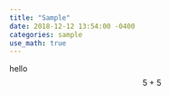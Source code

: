 ```yaml
---
title: "Sample"
date: 2018-12-12 13:54:00 -0400
categories: sample
use_math: true
---
```


hello
$$ 5 + 5 $$
